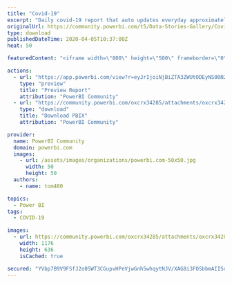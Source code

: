 ```yaml
---
title: "Covid-19"
excerpt: "Daily covid-19 report that auto updates everyday approximately 6:30PM Arizona timezone. Datasource is Johns Hopkins github. I have provided the .pbix"
originalUrl: https://community.powerbi.com/t5/Data-Stories-Gallery/Covid-19/m-p/1008733
type: download
publishedDateTime: 2020-04-05T10:37:00Z
heat: 50

featuredContent: "<iframe width=\"800\" height=\"500\" frameborder=\"0\" src=\"https://app.powerbi.com/view?r=eyJrIjoiNjBiZTA3ZWUtODEyNS00N2VkLTk1OGItN2QzN2U1NzE3YmY5IiwidCI6IjlkOWNlNDNhLTcyMGUtNGZmMi1hNWNhLWEzNWU1ZDNkYzM2OCIsImMiOjZ9\"></iframe>"

actions:
  - url: "https://app.powerbi.com/view?r=eyJrIjoiNjBiZTA3ZWUtODEyNS00N2VkLTk1OGItN2QzN2U1NzE3YmY5IiwidCI6IjlkOWNlNDNhLTcyMGUtNGZmMi1hNWNhLWEzNWU1ZDNkYzM2OCIsImMiOjZ9"
    type: "preview"
    title: "Preview Report"
    attribution: "PowerBI Community"
  - url: "https://community.powerbi.com/oxcrx34285/attachments/oxcrx34285/DataStoriesGallery/3682/4/C19_dataset-032020.pbix"
    type: "download"
    title: "Download PBIX"
    attribution: "PowerBI Community"

provider:
  name: PowerBI Community
  domain: powerbi.com
  images:
    - url: /assets/images/organizations/powerbi.com-50x50.jpg
      width: 50
      height: 50
  authors:
    - name: tom480

topics:
  - Power BI
tags:
  - COVID-19

images:
  - url: https://community.powerbi.com/oxcrx34285/attachments/oxcrx34285/DataStoriesGallery/3682/3/covid-19-04062020-pbi.jpg
    width: 1176
    height: 636
    isCached: true

secured: "YVbp7B9V9FSfJ2o05WT3CGupvHPeVjwGnh5whqytNJV/XAG8i3FOSbbmAIISdAUc03GKBV4ZNTfLIS0B4/FwuRRMdNS7+gr5/MIPANFpIsFGwSrjYEi4VKfcMPlrv8vHk/NijU5qjVx6RdN3Dt/IydK68XUzGMDZvvPsfHy/2gWFX7lyvgweBi7wU1xc4dd13IWI3tK78L9479tPsfQKF890hy6v1K0yR/7/rLuoyNmIs2odpK6ohKKBMJU6o9K4A8oram1vRHUeysl2HieK88b77oKwHUfvFTaRITr8pY6Y8aY1ziF5+razVPV3z5MiC6PQpvD2KmPhzUyn12cFSLvFnsqTq3O85rgjrR1RhH2f75YxClj2cBXmIqRVBUrUQl43qw3UQmTpesqU96dcrA==;Jsm6TCriZwG5kiwP1Ufd2w=="
---
```


